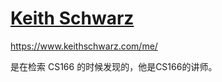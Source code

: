 # [Keith Schwarz](https://www.keithschwarz.com/)

https://www.keithschwarz.com/me/

是在检索 CS166 的时候发现的，他是CS166的讲师。